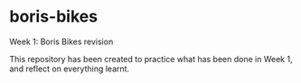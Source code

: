 # boris-bikes
Week 1: Boris Bikes revision

This repository has been created to practice what has been done in Week 1, and reflect on everything learnt.


